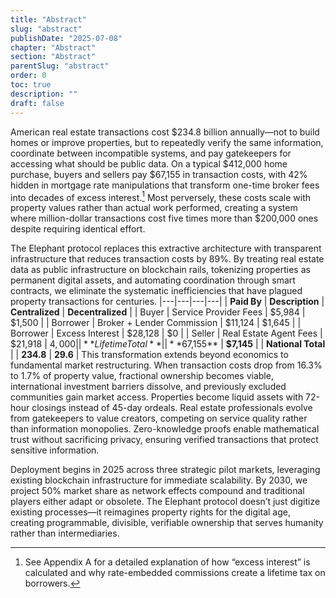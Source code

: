 ```yaml
---
title: "Abstract"
slug: "abstract"
publishDate: "2025-07-08"
chapter: "Abstract"
section: "Abstract"
parentSlug: "abstract"
order: 0
toc: true
description: ""
draft: false
---
```


American real estate transactions cost $234.8 billion annually—not to build homes or improve properties, but to repeatedly verify the same information, coordinate between incompatible systems, and pay gatekeepers for accessing what should be public data. On a typical $412,000 home purchase, buyers and sellers pay $67,155 in transaction costs, with 42% hidden in mortgage rate manipulations that transform one-time broker fees into decades of excess interest.[^1] Most perversely, these costs scale with property values rather than actual work performed, creating a system where million-dollar transactions cost five times more than $200,000 ones despite requiring identical effort.

The Elephant protocol replaces this extractive architecture with transparent infrastructure that reduces transaction costs by 89%. By treating real estate data as public infrastructure on blockchain rails, tokenizing properties as permanent digital assets, and automating coordination through smart contracts, we eliminate the systematic inefficiencies that have plagued property transactions for centuries. |---|---|---|---|
| **Paid By** | **Description** | **Centralized** | **Decentralized** |
| Buyer | Service Provider Fees | $5,984 | $1,500 |
| Borrower | Broker + Lender Commission | $11,124 | $1,645 |
| Borrower | Excess Interest | $28,128 | $0 |
| Seller | Real Estate Agent Fees | $21,918 | $4,000 |
| **Lifetime Total** | | **$67,155** | **$7,145** |
| **National Total** | | **234.8** | **29.6** | This transformation extends beyond economics to fundamental market restructuring. When transaction costs drop from 16.3% to 1.7% of property value, fractional ownership becomes viable, international investment barriers dissolve, and previously excluded communities gain market access. Properties become liquid assets with 72-hour closings instead of 45-day ordeals. Real estate professionals evolve from gatekeepers to value creators, competing on service quality rather than information monopolies. Zero-knowledge proofs enable mathematical trust without sacrificing privacy, ensuring verified transactions that protect sensitive information.

Deployment begins in 2025 across three strategic pilot markets, leveraging existing blockchain infrastructure for immediate scalability. By 2030, we project 50% market share as network effects compound and traditional players either adapt or obsolete. The Elephant protocol doesn’t just digitize existing processes—it reimagines property rights for the digital age, creating programmable, divisible, verifiable ownership that serves humanity rather than intermediaries.

[^1]: See Appendix A for a detailed explanation of how “excess interest” is calculated and why rate-embedded commissions create a lifetime tax on borrowers.

